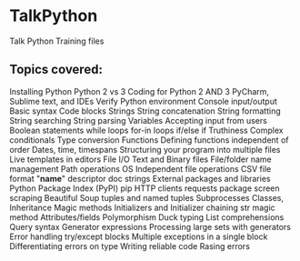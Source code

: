 # TalkPython
Talk Python Training files

## Topics covered:
Installing Python
Python 2 vs 3
Coding for Python 2 AND 3
PyCharm, Sublime text, and IDEs
Verify Python environment
Console input/output
Basic syntax
Code blocks
Strings
String concatenation
String formatting
String searching
String parsing
Variables
Accepting input from users
Boolean statements
while loops
for-in loops
if/else if
Truthiness
Complex conditionals
Type conversion
Functions
Defining functions independent of order
Dates, time, timespans
Structuring your program into multiple files
Live templates in editors
File I/O
Text and Binary files
File/folder name management
Path operations
OS Independent file operations
CSV file format
"__name__" descriptor
doc strings
External packages and libraries
Python Package Index (PyPI)
pip
HTTP clients
requests package
screen scraping
Beautiful Soup
tuples and named tuples
Subprocesses
Classes, Inheritance
Magic methods
Initializers and Initializer chaining
str magic method
Attributes/fields
Polymorphism
Duck typing
List comprehensions
Query syntax
Generator expressions
Processing large sets with generators
Error handling
try/except blocks
Multiple exceptions in a single block
Differentiating errors on type
Writing reliable code
Rasing errors
